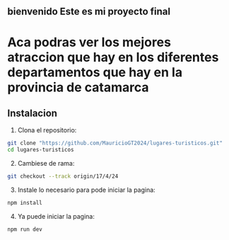 ## bienvenido Este es mi proyecto final

# Aca podras ver los mejores atraccion que hay en los diferentes departamentos que hay en la provincia de catamarca

## Instalacion

1. Clona el repositorio:

```bash
git clone "https://github.com/MauricioGT2024/lugares-turisticos.git"
cd lugares-turisticos
```

2. Cambiese de rama:

```bash
git checkout --track origin/17/4/24

```
3. Instale lo necesario para pode iniciar la pagina:

```bash
npm install
```
4. Ya puede iniciar la pagina:

```bash
npm run dev

```
